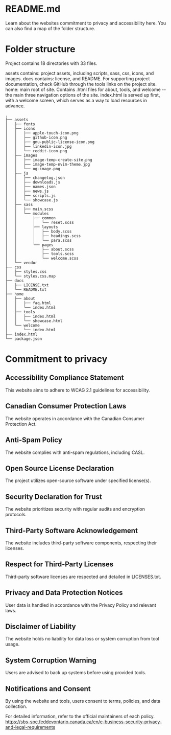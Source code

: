 # README.md
Learn about the websites commitment to privacy and accessibility here. 
You can also find a map of the folder structure.

# Folder structure
Project  contains 18 directories with 33 files.

assets contains: project assets, including scripts, sass, css, icons, and images.
docs contains: license, and README. For supporting project documentation, check GitHub through the tools links on the project site.
home: main root of site. Contains .html files for about, tools, and welcome -- the main three navigation options of the site. index.html is served up first, with a welcome screen, which serves as a way to load resources in advance.

    .
    ├── assets
    │   ├── fonts
    │   ├── icons
    │   │   ├── apple-touch-icon.png
    │   │   ├── github-icon.png
    │   │   ├── gnu-public-license-icon.png
    │   │   ├── linkedin-icon.jpg
    │   │   └── reddit-icon.png
    │   ├── images
    │   │   ├── image-temp-create-site.png
    │   │   ├── image-temp-nvim-theme.jpg
    │   │   └── og-image.png
    │   ├── js
    │   │   ├── changelog.json
    │   │   ├── downloads.js
    │   │   ├── names.json
    │   │   ├── news.js
    │   │   ├── scripts.js
    │   │   └── showcase.js
    │   ├── sass
    │   │   ├── main.scss
    │   │   └── modules
    │   │       ├── common
    │   │       │   └── reset.scss
    │   │       ├── layouts
    │   │       │   ├── body.scss
    │   │       │   ├── headings.scss
    │   │       │   └── para.scss
    │   │       └── pages
    │   │           ├── about.scss
    │   │           ├── tools.scss
    │   │           └── welcome.scss
    │   └── vendor
    ├── css
    │   ├── styles.css
    │   └── styles.css.map
    ├── docs
    │   ├── LICENSE.txt
    │   └── README.txt
    ├── home
    │   ├── about
    │   │   ├── faq.html
    │   │   └── index.html
    │   ├── tools
    │   │   ├── index.html
    │   │   └── showcase.html
    │   └── welcome
    │       └── index.html
    ├── index.html
    └── package.json



# Commitment to privacy

## Accessibility Compliance Statement
This website aims to adhere to WCAG 2.1 guidelines for accessibility.

## Canadian Consumer Protection Laws
The website operates in accordance with the Canadian Consumer Protection Act.

## Anti-Spam Policy
The website complies with anti-spam regulations, including CASL.

## Open Source License Declaration
The project utilizes open-source software under specified license(s).

## Security Declaration for Trust
The website prioritizes security with regular audits and encryption protocols.

## Third-Party Software Acknowledgement
The website includes third-party software components, respecting their licenses.

## Respect for Third-Party Licenses
Third-party software licenses are respected and detailed in LICENSES.txt.

## Privacy and Data Protection Notices
User data is handled in accordance with the Privacy Policy and relevant laws.

## Disclaimer of Liability
The website holds no liability for data loss or system corruption from tool usage.

## System Corruption Warning
Users are advised to back up systems before using provided tools.

## Notifications and Consent
By using the website and tools, users consent to terms, policies, and data collection.

For detailed information, refer to the official maintainers of each policy.
https://sbs-spe.feddevontario.canada.ca/en/e-business-security-privacy-and-legal-requirements

